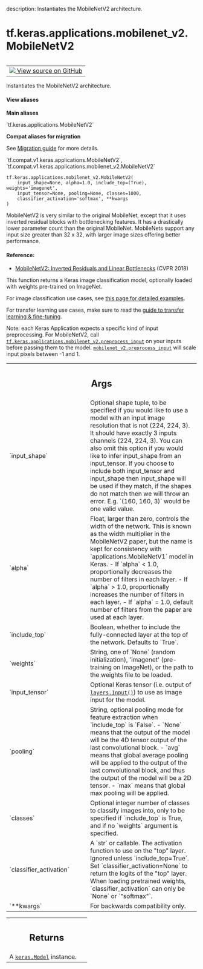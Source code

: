 description: Instantiates the MobileNetV2 architecture.

<div itemscope itemtype="http://developers.google.com/ReferenceObject">
<meta itemprop="name" content="tf.keras.applications.mobilenet_v2.MobileNetV2" />
<meta itemprop="path" content="Stable" />
</div>

# tf.keras.applications.mobilenet_v2.MobileNetV2

<!-- Insert buttons and diff -->

<table class="tfo-notebook-buttons tfo-api nocontent" align="left">
<td>
  <a target="_blank" href="https://github.com/keras-team/keras/tree/v2.7.0/keras/applications/mobilenet_v2.py#L92-L428">
    <img src="https://www.tensorflow.org/images/GitHub-Mark-32px.png" />
    View source on GitHub
  </a>
</td>
</table>



Instantiates the MobileNetV2 architecture.

<section class="expandable">
  <h4 class="showalways">View aliases</h4>
  <p>
<b>Main aliases</b>
<p>`tf.keras.applications.MobileNetV2`</p>

<b>Compat aliases for migration</b>
<p>See
<a href="https://www.tensorflow.org/guide/migrate">Migration guide</a> for
more details.</p>
<p>`tf.compat.v1.keras.applications.MobileNetV2`, `tf.compat.v1.keras.applications.mobilenet_v2.MobileNetV2`</p>
</p>
</section>

<pre class="devsite-click-to-copy prettyprint lang-py tfo-signature-link">
<code>tf.keras.applications.mobilenet_v2.MobileNetV2(
    input_shape=None, alpha=1.0, include_top=(True), weights=&#x27;imagenet&#x27;,
    input_tensor=None, pooling=None, classes=1000,
    classifier_activation=&#x27;softmax&#x27;, **kwargs
)
</code></pre>



<!-- Placeholder for "Used in" -->

MobileNetV2 is very similar to the original MobileNet,
except that it uses inverted residual blocks with
bottlenecking features. It has a drastically lower
parameter count than the original MobileNet.
MobileNets support any input size greater
than 32 x 32, with larger image sizes
offering better performance.

#### Reference:


- [MobileNetV2: Inverted Residuals and Linear Bottlenecks](
    https://arxiv.org/abs/1801.04381) (CVPR 2018)

This function returns a Keras image classification model,
optionally loaded with weights pre-trained on ImageNet.

For image classification use cases, see
[this page for detailed examples](
  https://keras.io/api/applications/#usage-examples-for-image-classification-models).

For transfer learning use cases, make sure to read the
[guide to transfer learning & fine-tuning](
  https://keras.io/guides/transfer_learning/).

Note: each Keras Application expects a specific kind of input preprocessing.
For MobileNetV2, call <a href="../../../../tf/keras/applications/mobilenet_v2/preprocess_input.md"><code>tf.keras.applications.mobilenet_v2.preprocess_input</code></a>
on your inputs before passing them to the model.
<a href="../../../../tf/keras/applications/mobilenet_v2/preprocess_input.md"><code>mobilenet_v2.preprocess_input</code></a> will scale input pixels between -1 and 1.

<!-- Tabular view -->
 <table class="responsive fixed orange">
<colgroup><col width="214px"><col></colgroup>
<tr><th colspan="2"><h2 class="add-link">Args</h2></th></tr>

<tr>
<td>
`input_shape`
</td>
<td>
Optional shape tuple, to be specified if you would
like to use a model with an input image resolution that is not
(224, 224, 3).
It should have exactly 3 inputs channels (224, 224, 3).
You can also omit this option if you would like
to infer input_shape from an input_tensor.
If you choose to include both input_tensor and input_shape then
input_shape will be used if they match, if the shapes
do not match then we will throw an error.
E.g. `(160, 160, 3)` would be one valid value.
</td>
</tr><tr>
<td>
`alpha`
</td>
<td>
Float, larger than zero, controls the width of the network. This is
known as the width multiplier in the MobileNetV2 paper, but the name is
kept for consistency with `applications.MobileNetV1` model in Keras.
- If `alpha` < 1.0, proportionally decreases the number
    of filters in each layer.
- If `alpha` > 1.0, proportionally increases the number
    of filters in each layer.
- If `alpha` = 1.0, default number of filters from the paper
    are used at each layer.
</td>
</tr><tr>
<td>
`include_top`
</td>
<td>
Boolean, whether to include the fully-connected layer at the
top of the network. Defaults to `True`.
</td>
</tr><tr>
<td>
`weights`
</td>
<td>
String, one of `None` (random initialization), 'imagenet'
(pre-training on ImageNet), or the path to the weights file to be loaded.
</td>
</tr><tr>
<td>
`input_tensor`
</td>
<td>
Optional Keras tensor (i.e. output of <a href="../../../../tf/keras/Input.md"><code>layers.Input()</code></a>)
to use as image input for the model.
</td>
</tr><tr>
<td>
`pooling`
</td>
<td>
String, optional pooling mode for feature extraction when
`include_top` is `False`.
- `None` means that the output of the model
    will be the 4D tensor output of the
    last convolutional block.
- `avg` means that global average pooling
    will be applied to the output of the
    last convolutional block, and thus
    the output of the model will be a
    2D tensor.
- `max` means that global max pooling will
    be applied.
</td>
</tr><tr>
<td>
`classes`
</td>
<td>
Optional integer number of classes to classify images into, only to
be specified if `include_top` is True, and if no `weights` argument is
specified.
</td>
</tr><tr>
<td>
`classifier_activation`
</td>
<td>
A `str` or callable. The activation function to use
on the "top" layer. Ignored unless `include_top=True`. Set
`classifier_activation=None` to return the logits of the "top" layer.
When loading pretrained weights, `classifier_activation` can only
be `None` or `"softmax"`.
</td>
</tr><tr>
<td>
`**kwargs`
</td>
<td>
For backwards compatibility only.
</td>
</tr>
</table>



<!-- Tabular view -->
 <table class="responsive fixed orange">
<colgroup><col width="214px"><col></colgroup>
<tr><th colspan="2"><h2 class="add-link">Returns</h2></th></tr>
<tr class="alt">
<td colspan="2">
A <a href="../../../../tf/keras/Model.md"><code>keras.Model</code></a> instance.
</td>
</tr>

</table>

